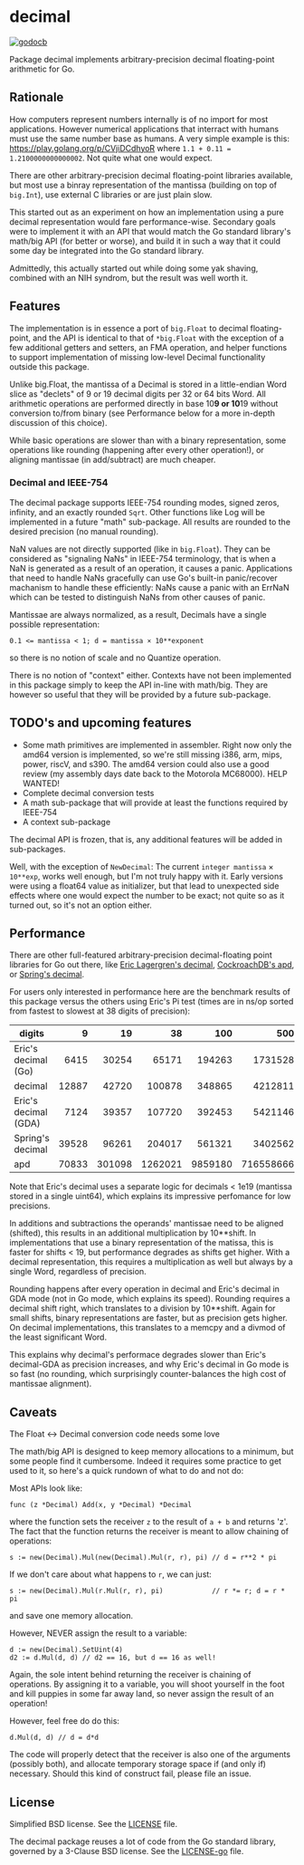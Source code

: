 # decimal

[![godocb]][godoc]

Package decimal implements arbitrary-precision decimal floating-point arithmetic
for Go.

## Rationale

How computers represent numbers internally is of no import for most
applications. However numerical applications that interract with humans must use
the same number base as humans. A very simple example is this:
https://play.golang.org/p/CVjiDCdhyoR where `1.1 + 0.11 = 1.2100000000000002`.
Not quite what one would expect.

There are other arbitrary-precision decimal floating-point libraries available,
but most use a binray representation of the mantissa (building on top of
`big.Int`), use external C libraries or are just plain slow.

This started out as an experiment on how an implementation using a pure decimal
representation would fare performance-wise. Secondary goals were to implement it
with an API that would match the Go standard library's math/big API (for better
or worse), and build it in such a way that it could some day be integrated into
the Go standard library.

Admittedly, this actually started out while doing some yak shaving, combined
with an NIH syndrom, but the result was well worth it.

## Features

The implementation is in essence a port of `big.Float` to decimal
floating-point, and the API is identical to that of `*big.Float` with the
exception of a few additional getters and setters, an FMA operation, and helper
functions to support implementation of missing low-level Decimal functionality
outside this package.

Unlike big.Float, the mantissa of a Decimal is stored in a little-endian Word
slice as "declets" of 9 or 19 decimal digits per 32 or 64 bits Word. All
arithmetic operations are performed directly in base 10**9 or 10**19 without
conversion to/from binary (see Performance below for a more in-depth discussion
of this choice).

While basic operations are slower than with a binary representation, some
operations like rounding (happening after every other operation!), or aligning
mantissae (in add/subtract) are much cheaper.

### Decimal and IEEE-754

The decimal package supports IEEE-754 rounding modes, signed zeros, infinity,
and an exactly rounded `Sqrt`. Other functions like Log will be implemented in a
future "math" sub-package. All results are rounded to the desired precision (no
manual rounding).

NaN values are not directly supported (like in `big.Float`). They can be
considered as "signaling NaNs" in IEEE-754 terminology, that is when a NaN is
generated as a result of an operation, it causes a panic. Applications that need
to handle NaNs gracefully can use Go's built-in panic/recover machanism to
handle these efficiently: NaNs cause a panic with an ErrNaN which can be tested
to distinguish NaNs from other causes of panic.

Mantissae are always normalized, as a result, Decimals have a single possible
representation:

    0.1 <= mantissa < 1; d = mantissa × 10**exponent

so there is no notion of scale and no Quantize operation.

There is no notion of "context" either. Contexts have not been implemented in
this package simply to keep the API in-line with math/big. They are however so
useful that they will be provided by a future sub-package.

## TODO's and upcoming features

- Some math primitives are implemented in assembler. Right now only the amd64
  version is implemented, so we're still missing i386, arm, mips, power, riscV,
  and s390. The amd64 version could also use a good review (my assembly days
  date back to the Motorola MC68000). HELP WANTED!
- Complete decimal conversion tests
- A math sub-package that will provide at least the functions required by
  IEEE-754
- A context sub-package

The decimal API is frozen, that is, any additional features will be added in
sub-packages.

Well, with the exception of `NewDecimal`: The current `integer mantissa` ×
`10**exp`, works well enough, but I'm not truly happy with it. Early versions
were using a float64 value as initializer, but that lead to unexpected side
effects where one would expect the number to be exact; not quite so as it turned
out, so it's not an option either.

## Performance

There are other full-featured arbitrary-precision decimal-floating point
libraries for Go out there, like [Eric Lagergren's decimal][eldecimal],
[CockroachDB's apd][apd], or [Spring's decimal][spdec].

For users only interested in performance here are the benchmark results of this
package versus the others using Eric's Pi test (times are in ns/op sorted from
fastest to slowest at 38 digits of precision):

| digits | 9 | 19 | 38 | 100 | 500 | 5000 |
|--------|--:|---:|---:|----:|----:|-----:|
| Eric's decimal (Go) | 6415 | 30254 | 65171 | 194263 | 1731528 | 89841923 |
| decimal | 12887 | 42720 | 100878 | 348865 | 4212811 | 342349031| 
| Eric's decimal (GDA) | 7124 | 39357 | 107720 | 392453 | 5421146 | 1175936547 |
| Spring's decimal | 39528 | 96261 | 204017 | 561321 | 3402562 | 97370022 |
| apd | 70833 | 301098 | 1262021 | 9859180 | 716558666 | ??? |

Note that Eric's decimal uses a separate logic for decimals < 1e19 (mantissa
stored in a single uint64), which explains its impressive perfomance for low
precisions.

In additions and subtractions the operands' mantissae need to be aligned
(shifted), this results in an additional multiplication by 10**shift. In
implementations that use a binary representation of the matissa, this is faster
for shifts < 19, but performance degrades as shifts get higher. With a decimal
representation, this requires a multiplication as well but always by a single
Word, regardless of precision. 

Rounding happens after every operation in decimal and Eric's decimal in GDA mode
(not in Go mode, which explains its speed). Rounding requires a decimal shift
right, which translates to a division by 10**shift. Again for small shifts,
binary representations are faster, but as precision gets higher. On decimal
implementations, this translates to a memcpy and a divmod of the least
significant Word.

This explains why decimal's performace degrades slower than Eric's decimal-GDA
as precision increases, and why Eric's decimal in Go mode is so fast (no
rounding, which surprisingly counter-balances the high cost of mantissae
alignment).

## Caveats

The Float <-> Decimal conversion code needs some love

The math/big API is designed to keep memory allocations to a minimum, but some
people find it cumbersome. Indeed it requires some practice to get used to it, 
so here's a quick rundown of what to do and not do:

Most APIs look like:

    func (z *Decimal) Add(x, y *Decimal) *Decimal

where the function sets the receiver `z` to the result of `a + b` and returns
'z'. The fact that the function returns the receiver is meant to allow chaining
of operations:

    s := new(Decimal).Mul(new(Decimal).Mul(r, r), pi) // d = r**2 * pi

If we don't care about what happens to `r`, we can just:

    s := new(Decimal).Mul(r.Mul(r, r), pi)            // r *= r; d = r * pi

and save one memory allocation.

However, NEVER assign the result to a variable:

    d := new(Decimal).SetUint(4)
    d2 := d.Mul(d, d) // d2 == 16, but d == 16 as well!

Again, the sole intent behind returning the receiver is chaining of operations.
By assigning it to a variable, you will shoot yourself in the foot and kill
puppies in some far away land, so never assign the result of an operation!

However, feel free do do this:

    d.Mul(d, d) // d = d*d

The code will properly detect that the receiver is also one of the arguments (possibly both),
and allocate temporary storage space if (and only if) necessary. Should this kind of construct fail, please file an issue.

## License

Simplified BSD license. See the [LICENSE] file.

The decimal package reuses a lot of code from the Go standard library, governed
by a 3-Clause BSD license. See the [LICENSE-go] file.

[godoc]: https://pkg.go.dev/github.com/db47h/decimal?tab=doc
[godocb]: https://img.shields.io/badge/go.dev-reference-blue
[eldecimal]: https://github.com/ericlagergren/decimal
[apd]: github.com/cockroachdb/apd
[spdec]: github.com/shopspring/decimal
[LICENSE]: https://github.com/db47h/decimal/blob/master/LICENSE
[LICENSE-go]: https://github.com/db47h/decimal/blob/master/LICENSE-go